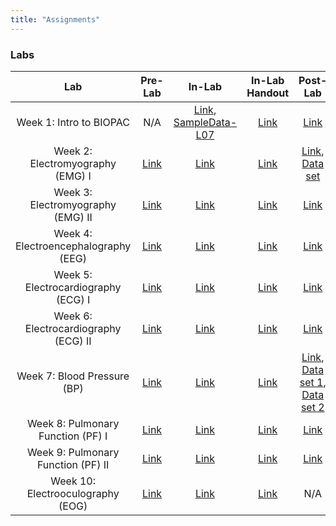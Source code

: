 ```yaml
---
title: "Assignments"
---
```


### Labs


| Lab | Pre-Lab | In-Lab | In-Lab Handout | Post-Lab |
| :---: | :---: | :---: | :---: | :---: |
| Week 1: Intro to BIOPAC | N/A | [Link](inlabs/week_1_BIOPAC.pdf), [SampleData-L07](data/SampleData-L07) | [Link](inlabs/week_1_BIOPAC_assignment.pdf) | [Link](postlabs/week_1_BIOPAC.pdf) |
| Week 2: Electromyography (EMG) I | [Link](prelabs/week_2_EMG_I.pdf) | [Link](inlabs/week_2_EMG_I.pdf) | [Link](inlabs/week_2_EMG_I_assignment.pdf) | [Link](postlabs/week_2_EMG_I.pdf), [Data set](data/week_2_EMG_I.csv) |
| Week 3: Electromyography (EMG) II | [Link](prelabs/week_3_EMG_II.pdf) | [Link](inlabs/week_3_EMG_II.pdf) | [Link](inlabs/week_3_EMG_II_assignment.pdf) | [Link](postlabs/week_3_EMG_II.pdf) |
| Week 4: Electroencephalography (EEG) | [Link](prelabs/week_4_EEG.pdf) | [Link](inlabs/week_4_EEG.pdf) | [Link](inlabs/week_4_EEG_assignment.pdf) | [Link](postlabs/week_4_EEG.pdf) |
| Week 5: Electrocardiography (ECG) I | [Link](prelabs/week_5_ECG_I.pdf) | [Link](inlabs/week_5_ECG_I.pdf) | [Link](inlabs/week_5_ECG_I_assignment.pdf) | [Link](postlabs/week_5_ECG_I.pdf) |
| Week 6: Electrocardiography (ECG) II | [Link](prelabs/week_6_ECG_II.pdf) | [Link](inlabs/week_6_ECG_II.pdf) | [Link](inlabs/week_6_ECG_II_assignment.pdf) | [Link](postlabs/week_6_ECG_II.pdf) |
| Week 7: Blood Pressure (BP) | [Link](prelabs/week_7_BP.pdf) | [Link](inlabs/week_7_BP.pdf) | [Link](inlabs/week_7_BP_assignment.pdf) | [Link](postlabs/week_7_BP.pdf), [Data set 1](data/week_7_BP_1.csv), [Data set 2](data/week_7_BP_2.csv) |
| Week 8: Pulmonary Function (PF) I | [Link](prelabs/week_8_PF_I.pdf) | [Link](inlabs/week_8_PF_I.pdf) | [Link](inlabs/week_8_PF_I_assignment.pdf) | [Link](postlabs/week_8_PF_I.pdf) |
| Week 9: Pulmonary Function (PF) II | [Link](prelabs/week_9_PF_II.pdf) | [Link](inlabs/week_9_PF_II.pdf) | [Link](inlabs/week_9_PF_II_assignment.pdf) | [Link](postlabs/week_9_PF_II.pdf) |
| Week 10: Electrooculography (EOG) | [Link](prelabs/week_10_EOG.pdf) | [Link](inlabs/week_10_EOG.pdf) | [Link](inlabs/week_10_EOG_assignment.pdf) | N/A |
